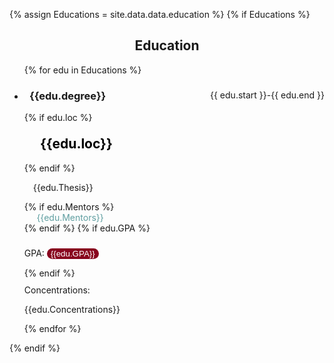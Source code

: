 {% assign Educations = site.data.data.education %}
{% if Educations %}
<section class="resume-section" id="education" >
    <h2 style="text-align: center;">Education</h2>
    <div class="container">
        <div class="row ">
            <ul class="edu_timeline">
                {% for edu in Educations %}
                <li class="timeline-item bg-white rounded ml-3 p-4 shadow">
                    <div class="timeline-arrow"></div>
                    <span class=" text-gray" style="float:right;"><i class="fas fa-calendar" style="margin-right:1.5em"></i>   {{ edu.start }}-{{ edu.end }}</span>
                    <div class="subheading mb-3"></div>
                    <h3 class="h3 mb-0" ><i class="fas fa-user-graduate" style="margin-right:0.5em"></i>{{edu.degree}}</h3>
                    {% if edu.loc %}
                    <h2 class="h5 mb-0" style="margin-top:1em;  color:black"><i class="fas fa-map-marker-alt" style="margin-right:1.2em"></i>{{edu.loc}}</h2>           
                    {% endif %}
                    <p class="text-small mt-2 font-weight-light"><i class="fas fa-book-open" style="margin-right:1em"></i> {{edu.Thesis}}</p>
                    {% if edu.Mentors %}
                    <div style="color: cadetblue;"><i class="fas fa-glasses" style="margin-right:1.4em"></i>{{edu.Mentors}}</div>
                    {% endif %}
                    {% if edu.GPA %}
                     <p>GPA:  <button style="color:white; background: rgb(136, 3, 30); border: none;  border-radius: 10px; margin-top: 10px;"> {{edu.GPA}}</button></p>
                    {% endif %}
                    <div style="margin-top:10px;">Concentrations:</div><p>{{edu.Concentrations}}</p>
                </li>
                {% endfor %}     
            </ul><!-- End -->    
        </div>
    </div>
</section>
{% endif %}




